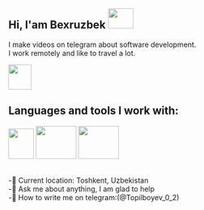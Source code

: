 ## Hi, I'am Bexruzbek <img src="https://media4.giphy.com/media/v1.Y2lkPTc5MGI3NjExd3NiOXA2aTAzNzd6ZnFmNjJ2NmF1M2MzYTRqbnY5NzFtdGRuc2RyMiZlcD12MV9pbnRlcm5hbF9naWZfYnlfaWQmY3Q9Zw/WtOkaikiwaR87ZvAFH/giphy.webp" width="50px" height="40px" >

I make videos on telegram about software development. <br>
I work remotely and like to travel a lot.

<a href="https://t.me/haqiqiy_fikr" > 
<img src="https://encrypted-tbn0.gstatic.com/images?q=tbn:ANd9GcQH8B3kYH3q4DC7UtuvzXTa1QpYb-XAH6hJrmhVm4zMZQHX6ivPzKmtYlRNHNaesdHUxbo&usqp=CAU" width="45px" height="50px">
  </a>   <br>
 

## Languages and tools I work with:<br>
<code><img src="https://encrypted-tbn0.gstatic.com/images?q=tbn:ANd9GcTjXEFwmTcNL5zU0ZBnQVl1WMjjV6-TQhwfCGsMmbtUCKE-6FtWKK19VNRe0yhKZIVRUFg&usqp=CAU" width="50px" height="60px"></code>
<code><img src="https://cdn.freebiesupply.com/logos/large/2x/css3-logo-png-transparent.png" width="80px" height="65px"></code>
<code><img src="https://encrypted-tbn0.gstatic.com/images?q=tbn:ANd9GcSoybqbQ9fzieveguJK1Odn-owmNDnjXqTEOyFDgjqPkgOVV7H1uWQ7kHCLpNvid7xFCAA&usqp=CAU" width="80px" height="65px"></code>

<br>
-📍  Current location: Toshkent, Uzbekistan<br>
-📃  Ask me about anything, I am glad to help<br>
-🔐 How to write me on telegram:(@Topilboyev_0_2)

